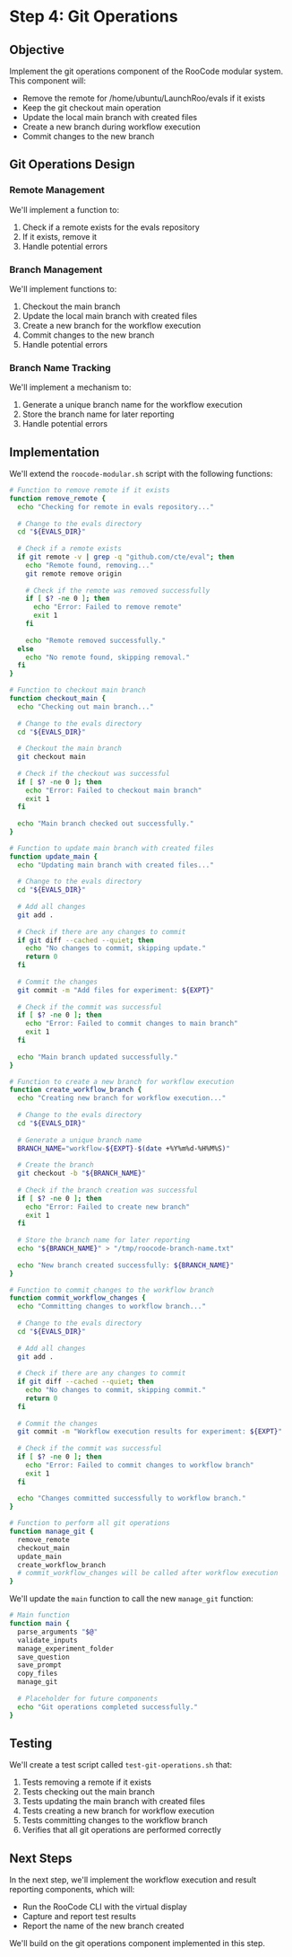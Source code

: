 # Step 4: Git Operations

## Objective

Implement the git operations component of the RooCode modular system. This component will:
- Remove the remote for /home/ubuntu/LaunchRoo/evals if it exists
- Keep the git checkout main operation
- Update the local main branch with created files
- Create a new branch during workflow execution
- Commit changes to the new branch

## Git Operations Design

### Remote Management

We'll implement a function to:
1. Check if a remote exists for the evals repository
2. If it exists, remove it
3. Handle potential errors

### Branch Management

We'll implement functions to:
1. Checkout the main branch
2. Update the local main branch with created files
3. Create a new branch for the workflow execution
4. Commit changes to the new branch
5. Handle potential errors

### Branch Name Tracking

We'll implement a mechanism to:
1. Generate a unique branch name for the workflow execution
2. Store the branch name for later reporting
3. Handle potential errors

## Implementation

We'll extend the `roocode-modular.sh` script with the following functions:

```bash
# Function to remove remote if it exists
function remove_remote {
  echo "Checking for remote in evals repository..."
  
  # Change to the evals directory
  cd "${EVALS_DIR}"
  
  # Check if a remote exists
  if git remote -v | grep -q "github.com/cte/eval"; then
    echo "Remote found, removing..."
    git remote remove origin
    
    # Check if the remote was removed successfully
    if [ $? -ne 0 ]; then
      echo "Error: Failed to remove remote"
      exit 1
    fi
    
    echo "Remote removed successfully."
  else
    echo "No remote found, skipping removal."
  fi
}

# Function to checkout main branch
function checkout_main {
  echo "Checking out main branch..."
  
  # Change to the evals directory
  cd "${EVALS_DIR}"
  
  # Checkout the main branch
  git checkout main
  
  # Check if the checkout was successful
  if [ $? -ne 0 ]; then
    echo "Error: Failed to checkout main branch"
    exit 1
  fi
  
  echo "Main branch checked out successfully."
}

# Function to update main branch with created files
function update_main {
  echo "Updating main branch with created files..."
  
  # Change to the evals directory
  cd "${EVALS_DIR}"
  
  # Add all changes
  git add .
  
  # Check if there are any changes to commit
  if git diff --cached --quiet; then
    echo "No changes to commit, skipping update."
    return 0
  fi
  
  # Commit the changes
  git commit -m "Add files for experiment: ${EXPT}"
  
  # Check if the commit was successful
  if [ $? -ne 0 ]; then
    echo "Error: Failed to commit changes to main branch"
    exit 1
  fi
  
  echo "Main branch updated successfully."
}

# Function to create a new branch for workflow execution
function create_workflow_branch {
  echo "Creating new branch for workflow execution..."
  
  # Change to the evals directory
  cd "${EVALS_DIR}"
  
  # Generate a unique branch name
  BRANCH_NAME="workflow-${EXPT}-$(date +%Y%m%d-%H%M%S)"
  
  # Create the branch
  git checkout -b "${BRANCH_NAME}"
  
  # Check if the branch creation was successful
  if [ $? -ne 0 ]; then
    echo "Error: Failed to create new branch"
    exit 1
  fi
  
  # Store the branch name for later reporting
  echo "${BRANCH_NAME}" > "/tmp/roocode-branch-name.txt"
  
  echo "New branch created successfully: ${BRANCH_NAME}"
}

# Function to commit changes to the workflow branch
function commit_workflow_changes {
  echo "Committing changes to workflow branch..."
  
  # Change to the evals directory
  cd "${EVALS_DIR}"
  
  # Add all changes
  git add .
  
  # Check if there are any changes to commit
  if git diff --cached --quiet; then
    echo "No changes to commit, skipping commit."
    return 0
  fi
  
  # Commit the changes
  git commit -m "Workflow execution results for experiment: ${EXPT}"
  
  # Check if the commit was successful
  if [ $? -ne 0 ]; then
    echo "Error: Failed to commit changes to workflow branch"
    exit 1
  fi
  
  echo "Changes committed successfully to workflow branch."
}

# Function to perform all git operations
function manage_git {
  remove_remote
  checkout_main
  update_main
  create_workflow_branch
  # commit_workflow_changes will be called after workflow execution
}
```

We'll update the `main` function to call the new `manage_git` function:

```bash
# Main function
function main {
  parse_arguments "$@"
  validate_inputs
  manage_experiment_folder
  save_question
  save_prompt
  copy_files
  manage_git
  
  # Placeholder for future components
  echo "Git operations completed successfully."
}
```

## Testing

We'll create a test script called `test-git-operations.sh` that:
1. Tests removing a remote if it exists
2. Tests checking out the main branch
3. Tests updating the main branch with created files
4. Tests creating a new branch for workflow execution
5. Tests committing changes to the workflow branch
6. Verifies that all git operations are performed correctly

## Next Steps

In the next step, we'll implement the workflow execution and result reporting components, which will:
- Run the RooCode CLI with the virtual display
- Capture and report test results
- Report the name of the new branch created

We'll build on the git operations component implemented in this step.